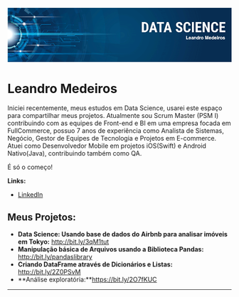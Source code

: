 <p align="center">
  <img src="leandro_banner.png" >
</p>

# Leandro Medeiros

Iniciei recentemente, meus estudos em Data Science, usarei este espaço para compartilhar meus projetos. 
Atualmente sou Scrum Master (PSM I) contribuindo com as equipes de Front-end e BI em uma empresa focada em FullCommerce, possuo 7 anos de experiência como Analista de Sistemas, Negócio, Gestor de Equipes de Tecnologia e Projetos em E-commerce.
Atuei como Desenvolvedor Mobile em projetos iOS(Swift) e Android Nativo(Java), contribuindo também como QA.


É só o começo!


**Links:**
* [LinkedIn](https://www.linkedin.com/in/medeiros-leandro-scrum/)


## Meus Projetos:

* **Data Science: Usando base de dados do Airbnb para analisar imóveis em Tokyo:** http://bit.ly/3qM1tut
* **Manipulação básica de Arquivos usando a Biblioteca Pandas:** http://bit.ly/pandaslibrary
* **Criando DataFrame através de Dicionários e Listas:** http://bit.ly/2Z0PSvM
* **Análise exploratória:**https://bit.ly/2O7fKUC


---

